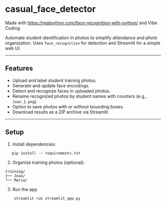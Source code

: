 # casual_face_detector

Made with https://realpython.com/face-recognition-with-python/ and Vibe Coding

Automate student identification in photos to simplify attendance and photo organization. Uses `face_recognition` for detection and Streamlit for a simple web UI.

---

## Features

- Upload and label student training photos.
- Generate and update face encodings.
- Detect and recognize faces in uploaded photos.
- Rename recognized photos by student names with counters (e.g., `Joao_1.png`).
- Option to save photos with or without bounding boxes.
- Download results as a ZIP archive via Streamlit.

---

## Setup

1. Install dependencies:

```bash
   pip install -r requirements.txt
  ```

   
2. Organize training photos (optional):

```
training/
├── Joao/
└── Maria/
```

3. Run the app
```bash
    streamlit run streamlit_app.py
  ```
